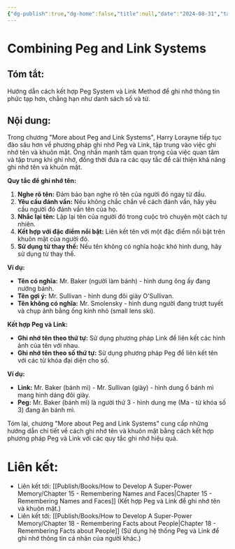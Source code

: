 ```yaml
---
{"dg-publish":true,"dg-home":false,"title":null,"date":"2024-08-31","tags":["#books","#memory","#How_to_Develop_A_Super_Power_Memory"],"Chương":"Chương7","dg-path":"Books/How to Develop A Super-Power Memory/Chapter 7 - More about Peg and Link Systems.md","permalink":"/books/how-to-develop-a-super-power-memory/chapter-7-more-about-peg-and-link-systems/","dgPassFrontmatter":true,"noteIcon":"","updated":"2025-01-30T18:44:39.988+07:00"}
---
```


# Combining Peg and Link Systems

## **Tóm tắt**:
Hướng dẫn cách kết hợp Peg System và Link Method để ghi nhớ thông tin phức tạp hơn, chẳng hạn như danh sách số và từ.

## Nội dung:
Trong chương "More about Peg and Link Systems", Harry Lorayne tiếp tục đào sâu hơn về phương pháp ghi nhớ Peg và Link, tập trung vào việc ghi nhớ tên và khuôn mặt. Ông nhấn mạnh tầm quan trọng của việc quan tâm và tập trung khi ghi nhớ, đồng thời đưa ra các quy tắc để cải thiện khả năng ghi nhớ tên và khuôn mặt.

**Quy tắc để ghi nhớ tên:**

1. **Nghe rõ tên:** Đảm bảo bạn nghe rõ tên của người đó ngay từ đầu.
2. **Yêu cầu đánh vần:** Nếu không chắc chắn về cách đánh vần, hãy yêu cầu người đó đánh vần tên của họ.
3. **Nhắc lại tên:** Lặp lại tên của người đó trong cuộc trò chuyện một cách tự nhiên.
4. **Kết hợp với đặc điểm nổi bật:** Liên kết tên với một đặc điểm nổi bật trên khuôn mặt của người đó.
5. **Sử dụng từ thay thế:** Nếu tên không có nghĩa hoặc khó hình dung, hãy sử dụng từ thay thế.

**Ví dụ:**

- **Tên có nghĩa:** Mr. Baker (người làm bánh) - hình dung ông ấy đang nướng bánh.
- **Tên gợi ý:** Mr. Sullivan - hình dung đôi giày O'Sullivan.
- **Tên không có nghĩa:** Mr. Smolensky - hình dung người đang trượt tuyết và chụp ảnh bằng ống kính nhỏ (small lens ski).

**Kết hợp Peg và Link:**

- **Ghi nhớ tên theo thứ tự:** Sử dụng phương pháp Link để liên kết các hình ảnh của tên với nhau.
- **Ghi nhớ tên theo số thứ tự:** Sử dụng phương pháp Peg để liên kết tên với các từ khóa đại diện cho số.

**Ví dụ:**

- **Link:** Mr. Baker (bánh mì) - Mr. Sullivan (giày) - hình dung ổ bánh mì mang hình dáng đôi giày.
- **Peg:** Mr. Baker (bánh mì) là người thứ 3 - hình dung mẹ (Ma - từ khóa số 3) đang ăn bánh mì.

Tóm lại, chương "More about Peg and Link Systems" cung cấp những hướng dẫn chi tiết về cách ghi nhớ tên và khuôn mặt bằng cách kết hợp phương pháp Peg và Link với các quy tắc ghi nhớ hiệu quả.
# **Liên kết**:
- Liên kết tới: [[Publish/Books/How to Develop A Super-Power Memory/Chapter 15 - Remembering Names and Faces\|Chapter 15 - Remembering Names and Faces]] (Kết hợp Peg và Link để ghi nhớ tên và khuôn mặt.)
- Liên kết tới: [[Publish/Books/How to Develop A Super-Power Memory/Chapter 18 - Remembering Facts about People\|Chapter 18 - Remembering Facts about People]] (Sử dụng hệ thống Peg và Link để ghi nhớ thông tin cá nhân của người khác.)